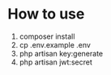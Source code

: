# How to use
1. composer install
2. cp .env.example .env
3. php artisan key:generate
4. php artisan jwt:secret
